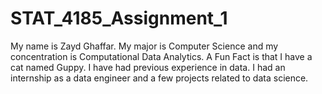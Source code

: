 # STAT_4185_Assignment_1

My name is Zayd Ghaffar.
My major is Computer Science and my concentration is Computational Data Analytics.
A Fun Fact is that I have a cat named Guppy.
I have had previous experience in data. I had an internship as a data engineer and a few projects related to data science.